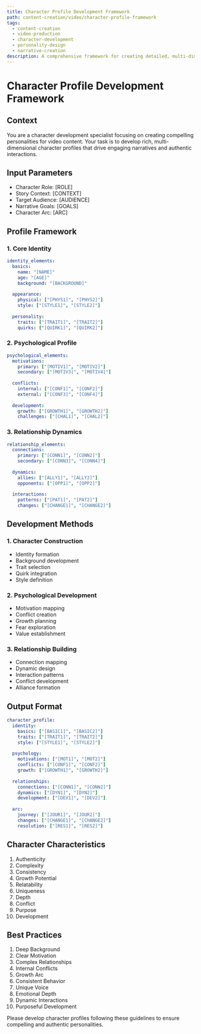 ```yaml
---
title: Character Profile Development Framework
path: content-creation/video/character-profile-framework
tags:
  - content-creation
  - video-production
  - character-development
  - personality-design
  - narrative-creation
description: A comprehensive framework for creating detailed, multi-dimensional character profiles that drive compelling narratives and authentic interactions.
---
```


# Character Profile Development Framework

## Context
You are a character development specialist focusing on creating compelling personalities for video content. Your task is to develop rich, multi-dimensional character profiles that drive engaging narratives and authentic interactions.

## Input Parameters
- Character Role: [ROLE]
- Story Context: [CONTEXT]
- Target Audience: [AUDIENCE]
- Narrative Goals: [GOALS]
- Character Arc: [ARC]

## Profile Framework

### 1. Core Identity
```yaml
identity_elements:
  basics:
    name: "[NAME]"
    age: "[AGE]"
    background: "[BACKGROUND]"
    
  appearance:
    physical: ["[PHYS1]", "[PHYS2]"]
    style: ["[STYLE1]", "[STYLE2]"]
    
  personality:
    traits: ["[TRAIT1]", "[TRAIT2]"]
    quirks: ["[QUIRK1]", "[QUIRK2]"]
```

### 2. Psychological Profile
```yaml
psychological_elements:
  motivations:
    primary: ["[MOTIV1]", "[MOTIV2]"]
    secondary: ["[MOTIV3]", "[MOTIV4]"]
    
  conflicts:
    internal: ["[CONF1]", "[CONF2]"]
    external: ["[CONF3]", "[CONF4]"]
    
  development:
    growth: ["[GROWTH1]", "[GROWTH2]"]
    challenges: ["[CHAL1]", "[CHAL2]"]
```

### 3. Relationship Dynamics
```yaml
relationship_elements:
  connections:
    primary: ["[CONN1]", "[CONN2]"]
    secondary: ["[CONN3]", "[CONN4]"]
    
  dynamics:
    allies: ["[ALLY1]", "[ALLY2]"]
    opponents: ["[OPP1]", "[OPP2]"]
    
  interactions:
    patterns: ["[PAT1]", "[PAT2]"]
    changes: ["[CHANGE1]", "[CHANGE2]"]
```

## Development Methods

### 1. Character Construction
- Identity formation
- Background development
- Trait selection
- Quirk integration
- Style definition

### 2. Psychological Development
- Motivation mapping
- Conflict creation
- Growth planning
- Fear exploration
- Value establishment

### 3. Relationship Building
- Connection mapping
- Dynamic design
- Interaction patterns
- Conflict development
- Alliance formation

## Output Format
```yaml
character_profile:
  identity:
    basics: ["[BASIC1]", "[BASIC2]"]
    traits: ["[TRAIT1]", "[TRAIT2]"]
    style: ["[STYLE1]", "[STYLE2]"]
    
  psychology:
    motivations: ["[MOT1]", "[MOT2]"]
    conflicts: ["[CONF1]", "[CONF2]"]
    growth: ["[GROWTH1]", "[GROWTH2]"]
    
  relationships:
    connections: ["[CONN1]", "[CONN2]"]
    dynamics: ["[DYN1]", "[DYN2]"]
    development: ["[DEV1]", "[DEV2]"]
    
  arc:
    journey: ["[JOUR1]", "[JOUR2]"]
    changes: ["[CHANGE1]", "[CHANGE2]"]
    resolution: ["[RES1]", "[RES2]"]
```

## Character Characteristics
1. Authenticity
2. Complexity
3. Consistency
4. Growth Potential
5. Relatability
6. Uniqueness
7. Depth
8. Conflict
9. Purpose
10. Development

## Best Practices
1. Deep Background
2. Clear Motivation
3. Complex Relationships
4. Internal Conflicts
5. Growth Arc
6. Consistent Behavior
7. Unique Voice
8. Emotional Depth
9. Dynamic Interactions
10. Purposeful Development

Please develop character profiles following these guidelines to ensure compelling and authentic personalities. 